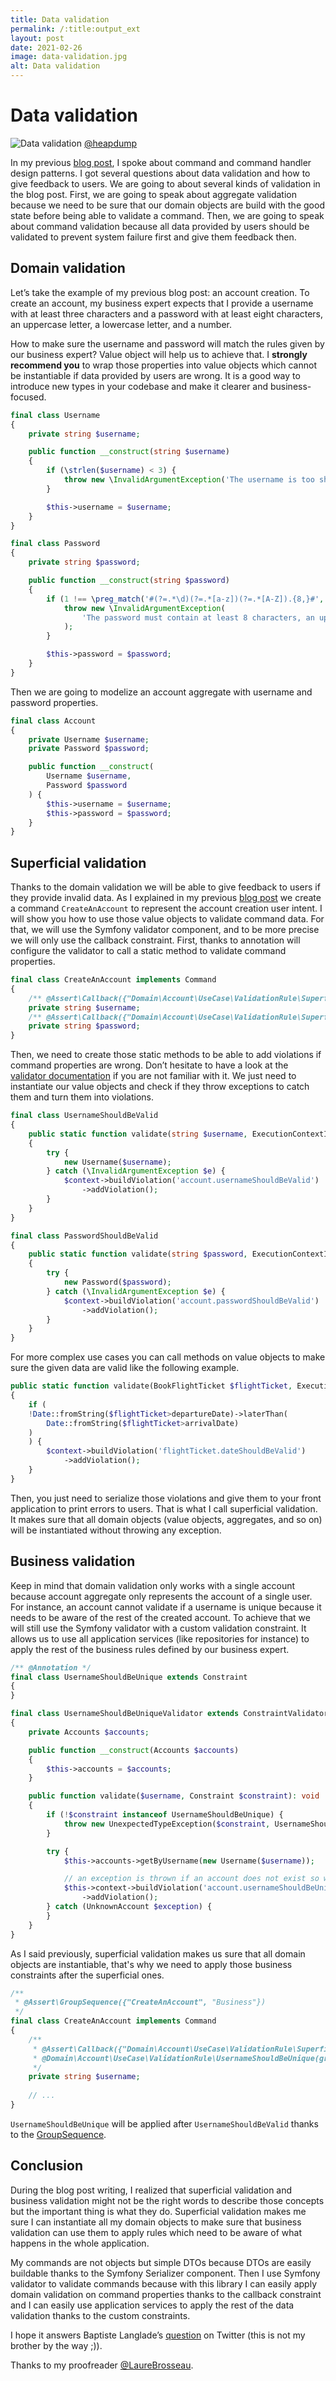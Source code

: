 ```yaml
---
title: Data validation
permalink: /:title:output_ext
layout: post
date: 2021-02-26
image: data-validation.jpg
alt: Data validation
---
```


# Data validation

![Data validation](assets/img/posts/data-validation.jpg)
[@heapdump](https://unsplash.com/@heapdump)

In my previous [blog post](http://arnolanglade.github.io/command-handler-patterns.html), I spoke about command and command handler design patterns. I got several questions about data validation and how to give feedback to users. We are going to about several kinds of validation in the blog post. First, we are going to speak about aggregate validation because we need to be sure that our domain objects are build with the good state before being able to validate a command. Then, we are going to speak about command validation because all data provided by users should be validated to prevent system failure first and give them feedback then.

## Domain validation
 Let’s take the example of my previous blog post: an account creation. To create an account, my business expert expects that I provide a username with at least three characters and a password with at least eight characters, an uppercase letter, a lowercase letter, and a number.

How to make sure the username and password will match the rules given by our business expert? Value object will help us to achieve that. I **strongly recommend you** to wrap those properties into value objects which cannot be instantiable if data provided by users are wrong. It is a good way to introduce new types in your codebase and make it clearer and business-focused.

```php
final class Username
{
    private string $username;

    public function __construct(string $username)
    {
        if (\strlen($username) < 3) {
            throw new \InvalidArgumentException('The username is too short, it should contain at least 3 characters');
        }

        $this->username = $username;
    }
}

final class Password
{
    private string $password;

    public function __construct(string $password)
    {
        if (1 !== \preg_match('#(?=.*\d)(?=.*[a-z])(?=.*[A-Z]).{8,}#', $password)) {
            throw new \InvalidArgumentException(
                'The password must contain at least 8 characters, an uppercase letter, lowercase letter and a number'
            );
        }

        $this->password = $password;
    }
}
```

Then we are going to modelize an account aggregate with username and password properties.

```php
final class Account
{
    private Username $username;
    private Password $password;

    public function __construct(
        Username $username,
        Password $password
    ) {
        $this->username = $username;
        $this->password = $password;
    }
}
```

## Superficial validation
Thanks to the domain validation we will be able to give feedback to users if they provide invalid data. As I explained in my previous [blog post](http://arnolanglade.github.io/command-handler-patterns.html) we create a command `CreateAnAccount` to represent the account creation user intent. I will show you how to use those value objects to validate command data. For that, we will use the Symfony validator component, and to be more precise we will only use the callback constraint. First, thanks to annotation will configure the validator to call a static method to validate command properties.

```php
final class CreateAnAccount implements Command
{
    /** @Assert\Callback({"Domain\Account\UseCase\ValidationRule\Superficial\UsernameShouldBeValid", "validate"}) */
    private string $username;
    /** @Assert\Callback({"Domain\Account\UseCase\ValidationRule\Superficial\PasswordShouldBeValid", "validate"}) */
    private string $password;
}
```

Then, we need to create those static methods to be able to add violations if command properties are wrong. Don’t hesitate to have a look at the [validator documentation](https://symfony.com/doc/current/validation.html) if you are not familiar with it. We just need to instantiate our value objects and check if they throw exceptions to catch them and turn them into violations.

```php
final class UsernameShouldBeValid
{
    public static function validate(string $username, ExecutionContextInterface $context): void
    {
        try {
            new Username($username);
        } catch (\InvalidArgumentException $e) {
            $context->buildViolation('account.usernameShouldBeValid')
                ->addViolation();
        }
    }
}

final class PasswordShouldBeValid
{
    public static function validate(string $password, ExecutionContextInterface $context): void
    {
        try {
            new Password($password);
        } catch (\InvalidArgumentException $e) {
            $context->buildViolation('account.passwordShouldBeValid')
                ->addViolation();
        }
    }
}
```

For more complex use cases you can call methods on value objects to make sure the given data are valid like the following example.

```php
public static function validate(BookFlightTicket $flightTicket, ExecutionContextInterface $context): void
{
    if (
    !Date::fromString($flightTicket>departureDate)->laterThan(
        Date::fromString($flightTicket>arrivalDate)
    )
    ) {
        $context->buildViolation('flightTicket.dateShouldBeValid')
            ->addViolation();
    }
}
```

Then, you just need to serialize those violations and give them to your front application to print errors to users. That is what I call superficial validation. It makes sure that all domain objects (value objects, aggregates, and so on) will be instantiated without throwing any exception.

## Business validation
Keep in mind that domain validation only works with a single account because account aggregate only represents the account of a single user. For instance, an account cannot validate if a username is unique because it needs to be aware of the rest of the created account. To achieve that we will still use the Symfony validator with a custom validation constraint. It allows us to use all application services (like repositories for instance) to apply the rest of the business rules defined by our business expert.

```php
/** @Annotation */
final class UsernameShouldBeUnique extends Constraint
{
}

final class UsernameShouldBeUniqueValidator extends ConstraintValidator
{
    private Accounts $accounts;

    public function __construct(Accounts $accounts)
    {
        $this->accounts = $accounts;
    }

    public function validate($username, Constraint $constraint): void
    {
        if (!$constraint instanceof UsernameShouldBeUnique) {
            throw new UnexpectedTypeException($constraint, UsernameShouldBeUnique::class);
        }

        try {
            $this->accounts->getByUsername(new Username($username));

            // an exception is thrown if an account does not exist so we don’t add violation
            $this->context->buildViolation('account.usernameShouldBeUnique')
                ->addViolation();
        } catch (UnknownAccount $exception) {
        }
    }
}
```

As I said previously, superficial validation makes us sure that all domain objects are instantiable, that's why we need to apply those business constraints after the superficial ones.


```php
/**
 * @Assert\GroupSequence({"CreateAnAccount", "Business"})
 */
final class CreateAnAccount implements Command
{
    /** 
     * @Assert\Callback({"Domain\Account\UseCase\ValidationRule\Superficial\UsernameShouldBeValid", "validate"})
     * @Domain\Account\UseCase\ValidationRule\UsernameShouldBeUnique(groups={"Business"})
     */
    private string $username;
    
    // ...
}
```

`UsernameShouldBeUnique` will be applied after `UsernameShouldBeValid` thanks to the [GroupSequence](https://symfony.com/doc/current/validation/sequence_provider.html).

## Conclusion
During the blog post writing, I realized that superficial validation and business validation might not be the right words to describe those concepts but the important thing is what they do. Superficial validation makes me sure I can instantiate all my domain objects to make sure that business validation can use them to apply rules which need to be aware of what happens in the whole application.

My commands are not objects but simple DTOs because DTOs are easily buildable thanks to the Symfony Serializer component. Then I use Symfony validator to validate commands because with this library I can easily apply domain validation on command properties thanks to the callback constraint and I can easily use application services to apply the rest of the data validation thanks to the custom constraints.

I hope it answers Baptiste Langlade’s [question](https://twitter.com/Baptouuuu/status/1364945053236494336) on Twitter (this is not my brother by the way ;)).

Thanks to my proofreader [@LaureBrosseau](https://twitter.com/LaureBrosseau).
